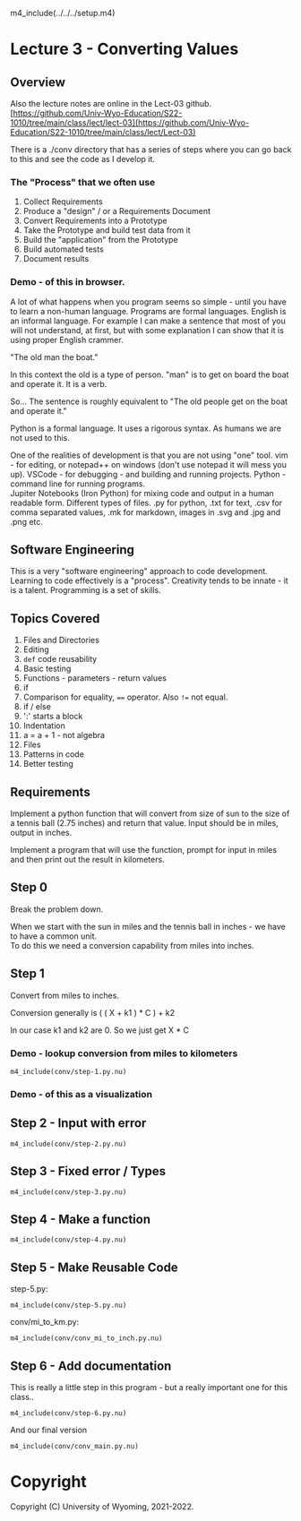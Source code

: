 m4_include(../../../setup.m4)

# Lecture 3 - Converting Values

## Overview

Also the lecture notes are online in the Lect-03 github.
[https://github.com/Univ-Wyo-Education/S22-1010/tree/main/class/lect/lect-03](https://github.com/Univ-Wyo-Education/S22-1010/tree/main/class/lect/Lect-03)

There is a ./conv directory that has a series of steps where you can 
go back to this and see the code as I develop it.

### The "Process" that we often use

1. Collect Requirements
2. Produce a "design" / or a Requirements Document
3. Convert Requirements into a Prototype
4. Take the Prototype and build test data from it
5. Build the "application" from the Prototype
6. Build automated tests
7. Document results

### Demo - of this in browser.

A lot of what happens when you program seems so simple - until you
have to learn a non-human language.  Programs are formal languages.
English is an informal language.   For example I can make a sentence
that most of you will not understand, at first, but with some explanation
I can show that it is using proper English crammer.

"The old man the boat."

In this context the old is a type of person.  "man" is to get on board
the boat and operate it.  It is a verb.

So... The sentence is roughly equivalent to "The old people get on the
boat and operate it."

Python is a formal language.  It uses a rigorous syntax.   As humans
we are not used to this.  

One of the realities of development is that you are not using "one" tool.
vim - for editing, or notepad++ on windows (don't use notepad it will mess you up).
VSCode - for debugging - and building and running projects.
Python - command line for running programs.  
Jupiter Notebooks (Iron Python) for mixing code and output in a human readable form. 
Different types of files.  .py for python, .txt for text, .csv for comma separated
values, .mk for markdown, images in .svg and .jpg and .png etc.  

## Software Engineering

This is a very "software engineering" approach to code development.
Learning to code effectively is a "process".   Creativity tends to be
innate - it is a talent.   Programming is a set of skills.

## Topics Covered

1. Files and Directories
2. Editing
5. `def` code reusability
7. Basic testing
8. Functions - parameters - return values
9. if
10. Comparison for equality, `==` operator.  Also `!=` not equal.
11. if / else
12. ':' starts a block
13. Indentation
14. a = a + 1 - not algebra
15. Files
20. Patterns in code
21. Better testing


## Requirements

Implement a python function that will convert from size of sun to 
the size of a tennis ball (2.75 inches) and return that value.
Input should be in miles, output in inches.

Implement a program that will use the function, prompt for
input in miles and then print out the result in kilometers.

## Step 0

Break the problem down.  

When we start with the
sun in miles and the tennis ball in inches - we have to have
a common unit.  
To do this we need a conversion
capability from miles into inches.  


## Step 1

Convert from miles to inches.

Conversion generally is ( ( X + k1 ) * C ) + k2

In our case k1 and k2 are 0.  So we just get X * C

### Demo - lookup conversion from miles to kilometers

```
m4_include(conv/step-1.py.nu)
```

### Demo - of this as a visualization



## Step 2 - Input with error

```
m4_include(conv/step-2.py.nu)
```

## Step 3 - Fixed error / Types

```
m4_include(conv/step-3.py.nu)
```

## Step 4 - Make a function

```
m4_include(conv/step-4.py.nu)
```

## Step 5 - Make Reusable Code

step-5.py:

```
m4_include(conv/step-5.py.nu)
```

conv/mi_to_km.py:

```
m4_include(conv/conv_mi_to_inch.py.nu)
```

## Step 6 - Add documentation

This is really a little step in this program - but a really important one for this class..

```
m4_include(conv/step-6.py.nu)
```

And our final version

```
m4_include(conv/conv_main.py.nu)
```



# Copyright

Copyright (C) University of Wyoming, 2021-2022.
